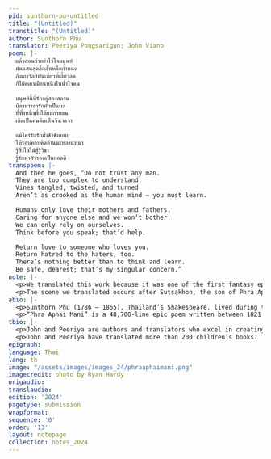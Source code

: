 ```yaml
---
pid: sunthorn-pu-untitled
title: "(Untitled)"
transtitle: "(Untitled)"
author: Sunthorn Phu
translator: Peeriya Pongsarigun; John Viano
poem: |-
  แล้วสอนว่าอย่าไว้ใจมนุษย์
  มันแสนสุดลึกล้ำเหลือกำหนด
  ถึงเถาวัลย์พันเกี่ยวที่เลี้ยวลด
  ก็ไม่คดเหมือนหนึ่งในน้ำใจคน

  มนุษย์นี้ที่รักอยู่สองสถาน
  บิดามารดารักมักเป็นผล
  ที่พึ่งหนึ่งพึ่งได้แต่กายตน
  เกิดเป็นคนคิดเห็นจึงเจรจา

  แม้ใครรักรักมั่งชังชังตอบ
  ให้รอบคอบคิดอ่านนะหลานหนา
  รู้สิ่งใดไม่สู้รู้วิชา
  รู้รักษาตัวรอดเป็นยอดดี
transpoem: |-
  And then he goes, “Do not trust any man.
  They are too complex to understand.
  Vines tangled, twisted, and turned
  Aren’t as crooked as the human mind — you must learn.

  Humans only love their mothers and fathers.
  Caring for anyone else and we won’t bother.
  We can only rely on ourselves.
  Think before you speak; that’d help.

  Return love to someone who loves you.
  Return hatred to the haters, too.
  There’s nothing better than to think and learn.
  Be safe, dearest; that’s my singular concern.”
note: |-
  <p>We translated this work because it was one of the first fantasy epics written in Thai. Sunthorn Phu’s imagination goes far beyond the typical genres and imagery of traditional Thai literature, which mainly discusses Buddhism, karma, and the concept of heaven and hell. He features fantastical creatures and situations like mermaids, demons, the magical onyx horse, a hermit who rode rainbows and a man who had a child with a mermaid. We also seek to increase awareness of and access to the works of Thailand’s most talented author (Amazon has only one listing of his work in English) and to share Thailand’s rich literary heritage with the world.</p>
  <p>The scene we translated occurs after Sutsakhon, the son of Phra Aphai Mani and the mermaid, has been robbed by the naked priest. The naked priest has stolen Sutsakhon’s magic cane and onyx horse, then pushes Sutsakhon off a cliff, but the hermit saves him and teaches him a life lesson, as in the poem. Thai children study this poem in primary school, and it has been a part of the curriculum for over sixty years. It is so popular that if you ask any Thai student (and many adults), they would most likely recite the passage from memory on the spot.</p>
abio: |-
  <p>Sunthorn Phu (1786 – 1855), Thailand’s Shakespeare, lived during the Rattanakosin Period between the reigns of King Rama I and King Rama IV. He was famous for his epic poetry and memoirs. He invented “internal rhyming” (rhymes within each half line that are additional to the standard Klon Suphap rhyme scheme — see translators’ note), which became his signature. In 1986, he was honored by UNESCO as a world poet and Thai children study his poems to this day.</p>
  <p>“Phra Aphai Mani” is a 48,700-line epic poem written between 1821 and 1845. During that time, Sunthorn Phu flourished because of King Rama II’s patronage, which stemmed from His love of literature and poetry. Phra Aphai Mani was completed early in the reign of King Rama III, which became Sunthorn Phu’s dark period because the King focused His patronage on commerce and economy instead of literature. Sunthorn Phu struggled financially and so became a Buddhist monk for eighteen years. Sunthorn Phu’s experience as a monk may have influenced the ending of the epic tale, as Phra Aphai Mani and several of his former wives embarked on a pilgrimage together, leaving the concerns of the secular world behind. It is common in Thailand that when people suffer grievously, they turn to Buddhism to detach themselves from their pain. Hence, it is plausible the titular character of Phra Aphai Mani represents Sunthorn Phu — how he saw himself and how he dealt with his struggles during his dark period.</p>
tbio: |-
  <p>John and Peeriya are authors and translators who excel in creating English language rhyme schemes which echo that of their sources, while accurately communicating the author’s message. They co-founded InterThaiMedia LLC to create media that brings people together across languages and cultures. InterThaiMedia’s first project was <em>Can You Carry Me?</em>, a children’s book about sibling rivalry. The second project was <em>Calm</em> by Cheewan Wisasa, an IBBY honor list book which helps children use their superpower of mindfulness to manage their feelings.</p>
  <p>John and Peeriya have translated more than 200 children’s books. They last published with <em>DoubleSpeak</em> in Spring 2023. InterThaiMedia provided voice-acting to the National Health Foundation of Thailand in a national effort to digitize children’s picture books, enabling a touch-and-say reading experience. Also, they are developing an application empowering children to learn English independently through use of color-coded grammar and vocabulary puzzles.</p>
epigraph:
language: Thai
lang: th
image: "/assets/images/images_24/phraaphaimani.png"
imagecredit: photo by Ryan Hardy
origaudio:
translaudio:
edition: '2024'
pagetype: submission
wrapformat:
sequence: '0'
order: '13'
layout: notepage
collection: notes_2024
---
```


